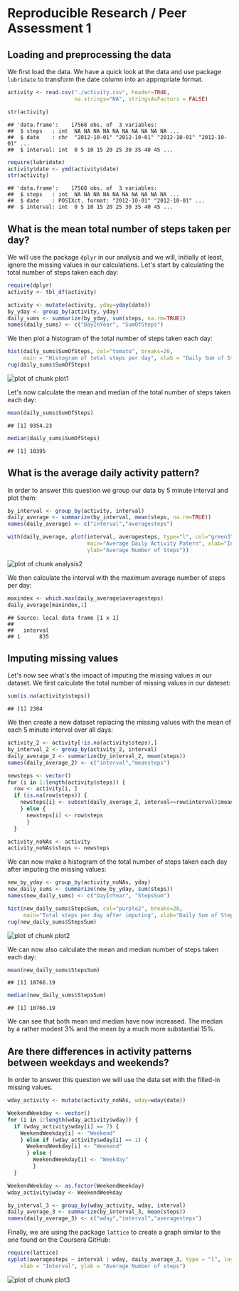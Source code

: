 Reproducible Research / Peer Assessment 1
==========================================

Loading and preprocessing the data
-----------------------------------

We first load the data. We have a quick look at the data and use package `lubridate`
to transform the date column into an appropriate format.


```r
activity <- read.csv("./activity.csv", header=TRUE, 
                     na.strings="NA", stringsAsFactors = FALSE)

str(activity)
```

```
## 'data.frame':	17568 obs. of  3 variables:
##  $ steps   : int  NA NA NA NA NA NA NA NA NA NA ...
##  $ date    : chr  "2012-10-01" "2012-10-01" "2012-10-01" "2012-10-01" ...
##  $ interval: int  0 5 10 15 20 25 30 35 40 45 ...
```

```r
require(lubridate)
activity$date <- ymd(activity$date)
str(activity)
```

```
## 'data.frame':	17568 obs. of  3 variables:
##  $ steps   : int  NA NA NA NA NA NA NA NA NA NA ...
##  $ date    : POSIXct, format: "2012-10-01" "2012-10-01" ...
##  $ interval: int  0 5 10 15 20 25 30 35 40 45 ...
```

What is the mean total number of steps taken per day?
------------------------------------------------------

We will use the package `dplyr` in our analysis and we will, initially at least, ignore the 
missing values in our calculations. Let's start by calculating the total number of steps
taken each day:


```r
require(dplyr)
activity <- tbl_df(activity)

activity <- mutate(activity, yday=yday(date))
by_yday <- group_by(activity, yday)
daily_sums <- summarize(by_yday, sum(steps, na.rm=TRUE))
names(daily_sums) <- c("DayInYear", "SumOfSteps")
```

We then plot a histogram of the total number of steps taken each day:


```r
hist(daily_sums$SumOfSteps, col="tomato", breaks=20, 
     main = "Histogram of total steps per day", xlab = "Daily Sum of Steps")
rug(daily_sums$SumOfSteps)
```

![plot of chunk plot1](figure/plot1-1.png) 

Let's now calculate the mean and median of the total number of steps taken each day:


```r
mean(daily_sums$SumOfSteps)
```

```
## [1] 9354.23
```

```r
median(daily_sums$SumOfSteps)
```

```
## [1] 10395
```

What is the average daily activity pattern?
-------------------------------------------

In order to answer this question we group our data by 5 minute interval and plot them:


```r
by_interval <- group_by(activity, interval)
daily_average <- summarize(by_interval, mean(steps, na.rm=TRUE))
names(daily_average) <- c("interval","averagesteps")

with(daily_average, plot(interval, averagesteps, type="l", col="green3",
                         main="Average Daily Activity Patern", xlab="Interval",
                         ylab="Average Number of Steps"))
```

![plot of chunk analysis2](figure/analysis2-1.png) 

We then calculate the interval with the maximum average number of steps per day:


```r
maxindex <- which.max(daily_average$averagesteps)
daily_average[maxindex,1]
```

```
## Source: local data frame [1 x 1]
## 
##   interval
## 1      835
```

Imputing missing values
------------------------

Let's now see what's the impact of imputing the missing values in our dataset. We first calculate 
the total number of missing values in our dateset:


```r
sum(is.na(activity$steps))
```

```
## [1] 2304
```

We then create a new dataset replacing the missing values with the mean of each 5 minute 
interval over all days:


```r
activity_2 <- activity[!is.na(activity$steps),]
by_interval_2 <- group_by(activity_2, interval)
daily_average_2 <- summarize(by_interval_2, mean(steps))
names(daily_average_2) <- c("interval","meansteps")

newsteps <- vector()
for (i in 1:length(activity$steps)) {
  row <- activity[i, ]
  if (is.na(row$steps)) {
    newsteps[i] <- subset(daily_average_2, interval==row$interval)$meansteps
    } else {
      newsteps[i] <- row$steps
      }
  }

activity_noNAs <- activity
activity_noNAs$steps <- newsteps
```

We can now make a histogram of the total number of steps taken each day after imputing
the missing values:


```r
new_by_yday <- group_by(activity_noNAs, yday)
new_daily_sums <- summarize(new_by_yday, sum(steps))
names(new_daily_sums) <- c("DayInYear", "StepsSum")

hist(new_daily_sums$StepsSum, col="purple2", breaks=20,
     main="Total steps per day after imputing", xlab="Daily Sum of Steps")
rug(new_daily_sums$StepsSum)
```

![plot of chunk plot2](figure/plot2-1.png) 

We can now also calculate the mean and median number of steps taken each day:


```r
mean(new_daily_sums$StepsSum)
```

```
## [1] 10766.19
```

```r
median(new_daily_sums$StepsSum)
```

```
## [1] 10766.19
```

We can see that both mean and median have now increased. The median by a rather
modest 3% and the mean by a much more substantial 15%.

Are there differences in activity patterns between weekdays and weekends?
-------------------------------------------------------------------------

In order to answer this question we will use the data set with the filled-in missing values.


```r
wday_activity <- mutate(activity_noNAs, wday=wday(date))

WeekendWeekday <- vector()
for (i in 1:length(wday_activity$wday)) {
  if (wday_activity$wday[i] == 7) {
    WeekendWeekday[i] <- "Weekend"
    } else if (wday_activity$wday[i] == 1) {
      WeekendWeekday[i] <- "Weekend"
      } else {
        WeekendWeekday[i] <- "Weekday"
        }
  }

WeekendWeekday <- as.factor(WeekendWeekday)
wday_activity$wday <- WeekendWeekday

by_interval_3 <- group_by(wday_activity, wday, interval)
daily_average_3 <- summarize(by_interval_3, mean(steps))
names(daily_average_3) <- c("wday","interval","averagesteps")
```

Finally, we are using the package `lattice` to create a graph similar to the one
found on the Coursera GitHub:


```r
require(lattice)
xyplot(averagesteps ~ interval | wday, daily_average_3, type = "l", layout = c(1, 2), 
    xlab = "Interval", ylab = "Average Number of steps")
```

![plot of chunk plot3](figure/plot3-1.png) 
